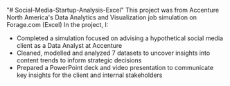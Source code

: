 "# Social-Media-Startup-Analysis-Excel" 
This project was from Accenture North America's Data Analytics and Visualization job simulation on Forage.com (Excel)
In the project, I:

- Completed a simulation focused on advising a hypothetical social media client as a Data Analyst at Accenture
- Cleaned, modelled and analyzed 7 datasets to uncover insights into content trends to inform strategic decisions
- Prepared a PowerPoint deck and video presentation to communicate key insights for the client and internal stakeholders
